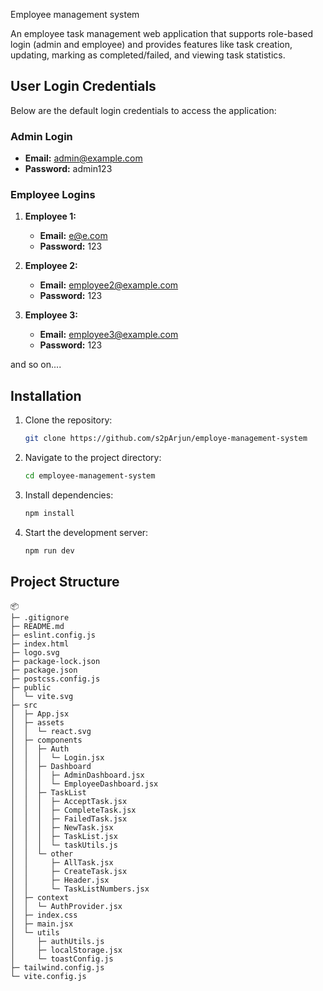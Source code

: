 Employee management system 

An employee task management web application that supports role-based login (admin and employee) and provides features like task creation, updating, marking as completed/failed, and viewing task statistics.

## User Login Credentials

Below are the default login credentials to access the application:

### Admin Login

- **Email:** admin@example.com
- **Password:** admin123

### Employee Logins

1. **Employee 1:**

   - **Email:** e@e.com
   - **Password:** 123

2. **Employee 2:**

   - **Email:** employee2@example.com
   - **Password:** 123

3. **Employee 3:**
   - **Email:** employee3@example.com
   - **Password:** 123

and so on....

## Installation

1. Clone the repository:
   ```bash
   git clone https://github.com/s2pArjun/employe-management-system
   ```
2. Navigate to the project directory:
   ```bash
   cd employee-management-system
   ```
3. Install dependencies:
   ```bash
   npm install
   ```
4. Start the development server:
   ```bash
   npm run dev
   ```

## Project Structure

```
📦
├─ .gitignore
├─ README.md
├─ eslint.config.js
├─ index.html
├─ logo.svg
├─ package-lock.json
├─ package.json
├─ postcss.config.js
├─ public
│  └─ vite.svg
├─ src
│  ├─ App.jsx
│  ├─ assets
│  │  └─ react.svg
│  ├─ components
│  │  ├─ Auth
│  │  │  └─ Login.jsx
│  │  ├─ Dashboard
│  │  │  ├─ AdminDashboard.jsx
│  │  │  └─ EmployeeDashboard.jsx
│  │  ├─ TaskList
│  │  │  ├─ AcceptTask.jsx
│  │  │  ├─ CompleteTask.jsx
│  │  │  ├─ FailedTask.jsx
│  │  │  ├─ NewTask.jsx
│  │  │  ├─ TaskList.jsx
│  │  │  └─ taskUtils.js
│  │  └─ other
│  │     ├─ AllTask.jsx
│  │     ├─ CreateTask.jsx
│  │     ├─ Header.jsx
│  │     └─ TaskListNumbers.jsx
│  ├─ context
│  │  └─ AuthProvider.jsx
│  ├─ index.css
│  ├─ main.jsx
│  └─ utils
│     ├─ authUtils.js
│     ├─ localStorage.jsx
│     └─ toastConfig.js
├─ tailwind.config.js
└─ vite.config.js
```

